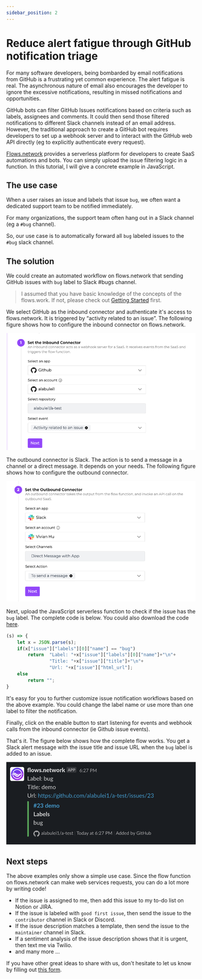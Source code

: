 ```yaml
---
sidebar_position: 2
---
```


# Reduce alert fatigue through GitHub notification triage

For many software developers, being bombarded by email notifications from GitHub is a frustrating yet common experience. The alert fatigue is real. The asynchronous nature of email also encourages the developer to ignore the excessive notifications, resulting in missed notifications and opportunities.

GitHub bots can filter GitHub Issues notifications based on criteria such as labels, assignees and comments. It could then send those filtered notifications to different Slack channels instead of an email address. However, the traditional approach to create a GitHub bot requires developers to set up a webhook server and to interact with the GitHub web API directly (eg to explicitly authenticate every request).

[Flows.network](https://flows.network/) provides a serverless platform for developers to create SaaS automations and bots. You can simply upload the issue filtering logic in a function. In this tutorial, I will give a concrete example in JavaScript. 

## The use case

When a user raises an issue and labels that issue `bug`, we often want a dedicated support team to be notified immediately.

For many organizations, the support team often hang out in a Slack channel (eg a `#bug` channel).  

So, our use case is to automatically forward all `bug` labeled issues to the `#bug` slack channel.  

## The solution

We could create an automated workflow on flows.network that sending GitHub issues with `bug` label to Slack #bugs channel.

> I assumed that you have basic knowledge of the concepts of the flows.work. If not, please check out [Getting Started](/docs/category/getting-started) first.

We select GitHub as the inbound connector and authenticate it's access to flows.network. It is triggered by “activity related to an issue”. The following figure shows how to configure the inbound connector on flows.network.

![image](github-notification-inbound.jpg)

The outbound connector is Slack. The action is to send a message in a channel or a direct message. It depends on your needs. The following figure shows how to configure the outbound connector.

![image](github-notification-outbound.jpg)

Next, upload the JavaScript serverless function to check if the issue has the `bug` label. The complete code is below. You could also download the code [here](https://github.com/second-state/flow-functions/blob/main/github/discord/issue-to-discord/bug_issue_filter.js).

```js
(s) => {
    let x = JSON.parse(s);
    if(x["issue"]["labels"][0]["name"] == "bug")
        return  "Label: "+x["issue"]["labels"][0]["name"]+"\n"+
                "Title: "+x["issue"]["title"]+"\n"+
                "Url: "+x["issue"]["html_url"];
    else
        return "";
}
```

It's easy for you to further customize issue notification workflows based on the above example. You could change the label name or use more than one label to filter the notification.

Finally, click on the enable button to start listening for events and webhook calls from the inbound connector (ie Github issue events).  

That's it. The figure below shows how the complete flow works. You get a Slack alert message with the issue title and issue URL when the `bug` label is added to an issue.

![image](github-notification-outcome.jpg)

## Next steps

The above examples only show a simple use case. Since the flow function on flows.network can make web services requests, you can do a lot more by writing code!

* If the issue is assigned to me, then add this issue to my to-do list on Notion or JIRA.
* If the issue is labeled with `good first issue`, then send the issue to the `contributor` channel in Slack or Discord.
* If the issue description matches a template, then send the issue to the `maintainer` channel in Slack.
* If a sentiment analysis of the issue description shows that it is urgent, then text me via Twilio.
* and many more ...

If you have other great ideas to share with us, don't hesitate to let us know by filling out [this form](https://forms.gle/2V7RvpUK4BGQrBUZ6).
